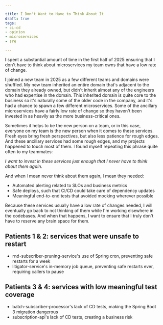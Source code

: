 ```yaml
---

title: I Don't Want to Have to Think About It
draft: true
tags:
- ci-cd
- opinion
- microservices
- sre

---
```


I spent a substantial amount of time in the first half of 2025 ensuring that I don't have to think about microservices my team owns that have a low rate of change.

I joined a new team in 2025 as a few different teams and domains were shuffled. My new team inherited an entire domain that's adjacent to the domain they already owned, but didn't inherit almost any of the engineers who had expertise in the domain. This inherited domain is quite core to the business so it's naturally some of the older code in the company, and it's had a chance to spawn a few different microservices. Some of the ancillary microservices have a fairly low rate of change so they haven't been invested in as heavily as the more business-critical ones.

Sometimes it helps to be the new person on a team, or in this case, everyone on my team is the new person when it comes to these services. Fresh eyes bring fresh perspectives, but also less patience for rough edges. And these ancillary services had some rough edges, and my projects happened to touch most of them. I found myself repeating this phrase quite often to my teammates:

_I want to invest in these services just enough that I never have to think about them again._

And when I mean never think about them again, I mean they needed:

- Automated alerting related to SLOs and business metrics
- Safe deploys, such that CI/CD could take care of dependency updates
- Meaningful end-to-end tests that avoided mocking wherever possible

Because these services usually have a low rate of changes needed, I will eventually go back to not thinking of them while I'm working elsewhere in the codebases. And when that happens, I want to ensure that I truly don't have to reserve any brain space for them.

## Patients 1 & 2: services that were unsafe to restart

- rnd-subscriber-pruning-service's use of Spring cron, preventing safe restarts for a week
- litigator-service's in-memory job queue, preventing safe restarts ever, requiring callers to pause

## Patients 3 & 4: services with low meaningful test coverage

- batch-subscriber-processor's lack of CD tests, making the Spring Boot 3 migration dangerous
- subscription-api's lack of CD tests, creating a business risk
<!--stackedit_data:
eyJoaXN0b3J5IjpbLTEzNjcwNDAxODcsMTkzMzg0MTQxMF19
-->
